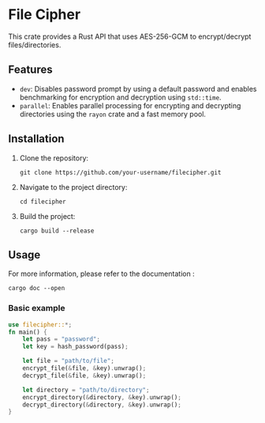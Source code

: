 # File Cipher

This crate provides a Rust API that uses AES-256-GCM to encrypt/decrypt files/directories.

## Features

- `dev`: Disables password prompt by using a default password and enables benchmarking for encryption and decryption using `std::time`.
- `parallel`: Enables parallel processing for encrypting and decrypting directories using the `rayon` crate and a fast memory pool.

## Installation

1. Clone the repository:

    ```shell
    git clone https://github.com/your-username/filecipher.git
    ```

2. Navigate to the project directory:

    ```shell
    cd filecipher
    ```

3. Build the project:

    ```shell
    cargo build --release
    ```

## Usage

For more information, please refer to the documentation :

```shell
cargo doc --open
```

### Basic example

```rust
use filecipher::*;
fn main() {
    let pass = "password";
    let key = hash_password(pass);

    let file = "path/to/file";
    encrypt_file(&file, &key).unwrap();
    decrypt_file(&file, &key).unwrap();

    let directory = "path/to/directory";
    encrypt_directory(&directory, &key).unwrap();
    decrypt_directory(&directory, &key).unwrap();
}
```
